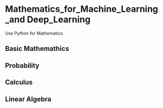 # Mathematics_for_Machine_Learning_and Deep_Learning

Use Python for Mathematics

## Basic Mathemathics
## Probability
## Calculus
## Linear Algebra
